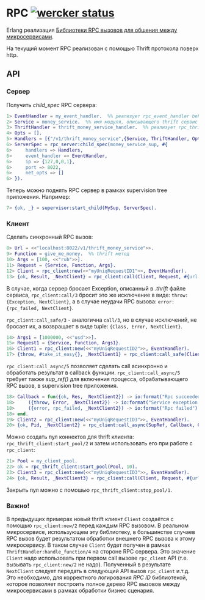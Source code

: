RPC [![wercker status](https://app.wercker.com/status/16ae0cdda280aed795f28131edefa41f/s "wercker status")](https://app.wercker.com/project/bykey/16ae0cdda280aed795f28131edefa41f)
======

Erlang реализация [Библиотеки RPC вызовов для общения между микросервисами](http://52.29.202.218/scrapyard/rpc-lib/).

На текущий момент RPC реализован с помощью Thrift протокола поверх http.

## API

### Сервер

Получить _child_spec_ RPC сервера:

```erlang
1> EventHandler = my_event_handler.  %% реализует rpc_event_handler behaviour
2> Service = money_service.  %% имя модуля, описывающего thrift сервис
3> ThriftHandler = thrift_money_service_handler.  %% реализует rpc_thrift_handler behaviour
4> Opts = [].
5> Handlers = [{"/v1/thrift_money_service",{Service, ThriftHandler, Opts}}].
6> ServerSpec = rpc_server:child_spec(money_service_sup, #{
6>     handlers => Handlers,
6>     event_handler => EventHandler,
6>     ip => {127,0,0,1},
6>     port => 8022,
6>     net_opts => []
6> }).
```

Теперь можно поднять RPC сервер в рамках supervision tree приложения. Например:

```erlang
7> {ok, _} = supervisor:start_child(MySup, ServerSpec).
```

### Клиент

Сделать синхронный RPC вызов:

```erlang
8> Url = <<"localhost:8022/v1/thrift_money_service">>.
9> Function = give_me_money.  %% thrift метод
10> Args = [100, <<"rub">>].
11> Request = {Service, Function, Args}.
12> Client = rpc_client:new(<<"myUniqRequestID1">>, EventHandler).
13> {ok, Result, _NextClient} = rpc_client:call(Client, Request, #{url => Url}).
```

В случае, когда сервер бросает Exception, описанный в _.thrift_ файле сервиса,
`rpc_client:call/3` бросит это же исключение в виде: `throw:{Exception, NextClient}`, а в случае неудачи RPC вызова: `error:{rpc_failed, NextClient}`.

`rpc_client:call_safe/3` - аналогична `call/3`, но в случае исключений, не бросает их, а возвращает в виде tuple: `{Class, Error, NextClient}`.

```erlang
14> Args1 = [1000000, <<"usd">>].
15> Request1 = {Service, Function, Args1}.
16> Client1 = rpc_client:new(<<"myUniqRequestID2">>, EventHandler).
17> {throw, #take_it_easy{}, _NextClient1} = rpc_client:call_safe(Client1, Request1, #{url => Url}).
```

`rpc_client:call_async/5` позволяет сделать call асинхронно и обработать результат в callback функции. `rpc_client:call_async/5` требует также _sup_ref()_ для включения процесса, обрабатывающего RPC вызов, в supervision tree приложения.

```erlang
18> Callback = fun({ok, Res, _NextClient2}) -> io:format("Rpc succeeded: ~p~n", [Res]);
18>     ({throw, Error, _NextClient2}) -> io:format("Service exception: ~p~n", [Error]);
18>     ({error, rpc_failed, _NextClient2}) -> io:format("Rpc failed")
18> end.
19> Client2 = rpc_client:new(<<"myUniqRequestID3">>, EventHandler).
20> {ok, Pid, _NextClient2} = rpc_client:call_async(SupRef, Callback, Client2, Request, #{url => Url}).
```

Можно создать пул коннектов для thrift клиента: `rpc_thrift_client:start_pool/2` и затем использовать его при работе с `rpc_client`:

```erlang
21> Pool = my_client_pool.
22> ok = rpc_thrift_client:start_pool(Pool, 10).
23> Client3 = rpc_client:new(<<"myUniqRequestID3">>, EventHandler).
24> {ok, Result, _NextClient3} = rpc_client:call(Client, Request, #{url => Url, pool => Pool}).
```

Закрыть пул можно с помошью `rpc_thrift_client:stop_pool/1`.

### Важно!

В предыдущих примерах новый thrift клиент `Client` создаётся с помощью `rpc_client:new/2` перед каждым RPC вызовом. В реальном микросервисе, использующем эту библиотеку, в большинстве случаев RPC вызов будет результатом обработки внешнего RPC вызова к этому микросервису. В таком случае `Client` будет получен в рамках `ThriftHandler:handle_function/4` на стороне RPC сервера. Это значение `Client` надо использовать при первом call вызове `rpc_client` API (т.е. вызывать `rpc_client:new/2` не надо). Полученный в результате `NextClient` следует передать в следующий API вызов `rpc_client` и.т.д. Это необходимо, для корректного логирования _RPC ID_ библиотекой, которое позволяет построить полное дерево RPC вызовов между микросервисами в рамках обработки бизнес сценария.
